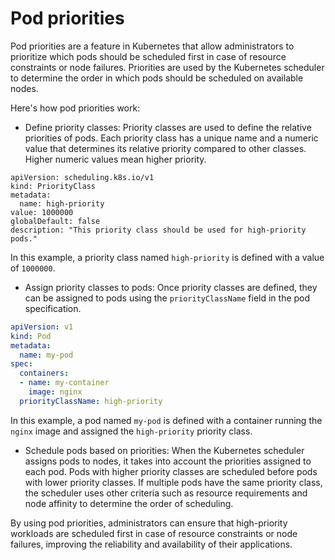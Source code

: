 # Pod priorities
Pod priorities are a feature in Kubernetes that allow administrators to prioritize which pods should be scheduled first in case of resource constraints or node failures. Priorities are used by the Kubernetes scheduler to determine the order in which pods should be scheduled on available nodes.

Here's how pod priorities work:

* Define priority classes: Priority classes are used to define the relative priorities of pods. Each priority class has a unique name and a numeric value that determines its relative priority compared to other classes. Higher numeric values mean higher priority.

```
apiVersion: scheduling.k8s.io/v1
kind: PriorityClass
metadata:
  name: high-priority
value: 1000000
globalDefault: false
description: "This priority class should be used for high-priority pods."
```
In this example, a priority class named `high-priority` is defined with a value of `1000000`.

* Assign priority classes to pods: Once priority classes are defined, they can be assigned to pods using the `priorityClassName` field in the pod specification.
```yaml
apiVersion: v1
kind: Pod
metadata:
  name: my-pod
spec:
  containers:
  - name: my-container
    image: nginx
  priorityClassName: high-priority
```
In this example, a pod named `my-pod` is defined with a container running the `nginx` image and assigned the `high-priority` priority class.

* Schedule pods based on priorities: When the Kubernetes scheduler assigns pods to nodes, it takes into account the priorities assigned to each pod. Pods with higher priority classes are scheduled before pods with lower priority classes. If multiple pods have the same priority class, the scheduler uses other criteria such as resource requirements and node affinity to determine the order of scheduling.

By using pod priorities, administrators can ensure that high-priority workloads are scheduled first in case of resource constraints or node failures, improving the reliability and availability of their applications.